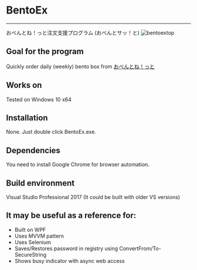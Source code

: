 # BentoEx
------
おべんとね！っと注文支援プログラム (おべんとサッ！と)
![bentoextop](https://user-images.githubusercontent.com/16055659/44662702-82e23f00-aa49-11e8-844b-53a9631b6b22.PNG)
## Goal for the program
Quickly order daily (weekly) bento box from [おべんとね！っと](https://www.obentonet.jp/)
## Works on
Tested on Windows 10 x64
## Installation
None. Just double click BentoEx.exe. 
## Dependencies
You need to install Google Chrome for browser automation.
## Build environment
Visual Studio Professional 2017 (It could be built with older VS versions)
## It may be useful as a reference for:
* Built on WPF
* Uses MVVM pattern
* Uses Selenium
* Saves/Restores password in registry using ConvertFrom/To-SecureString
* Shows busy indicator with async web access
